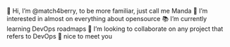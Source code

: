 👋 Hi, I’m @match4berry, to be more familiar, just call me Manda 
👀 I’m interested in almost on everything about opensource
📚 I’m currently learning DevOps roadmaps 
💞️ I’m looking to collaborate on any project that refers to DevOps
🔆 nice to meet you

<!---
match4berry/match4berry is a ✨ special ✨ repository because its `README.md` (this file) appears on your GitHub profile.
You can click the Preview link to take a look at your changes.
--->
